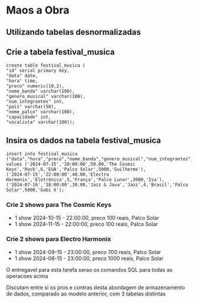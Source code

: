 # Maos a Obra

## Utilizando tabelas desnormalizadas

## Crie a tabela festival_musica

```
create table festival_musica (
"id" serial primary key,
"data" date,
"hora" time,
"preco" numeric(10,2),
"nome_banda" varchar(100),
"genero_musical" varchar(100),
"num_integrantes" int,
"pais" varchar(50),
"nome_palco" varchar(100),
"capacidade" int,
"vocalista" varchar(100));
```

## Insira os dados na tabela festival_musica
```
insert into festival_musica
("data","hora","preco","nome_banda","genero_musical","num_integrantes","pais","nome_palco","capacidade","vocalista")
values ('2024-07-15','20:00:00',50.00,'The Cosmic Keys','Rock',6,'EUA','Palco Solar',5000,'Guilherme'),
('2024-07-15','22:00:00',40.00,'Electro Harmonix','Eletrônica',5,'França','Palco Lunar',3000,'Isa'),
('2024-07-16','18:00:00',30.00,'Jazz & Java','Jazz',4,'Brasil','Palco Solar',5000,'Gabi X');
```


### Crie 2 shows para The Cosmic Keys
* 1 show 2024-10-15 - 22:00:00, preco 100 reais, Palco Solar 
* 1 show 2024-11-15 - 22:00:00, preco 100 reais, Palco Solar

### Crie 2 shows para Electro Harmonix
* 1 show 2024-09-15 - 23:00:00, preco 700 reais, Palco Solar
* 1 show 2024-08-15 - 23:00:00, preco 1000 reais, Palco Solar


O entregavel para esta tarefa serao os comandos SQL para todas as operacoes acima

Discutam entre si os pros e contras desta abordagem de armazenamento de dados, comparado ao modelo anterior, com 3 tabelas distintas
